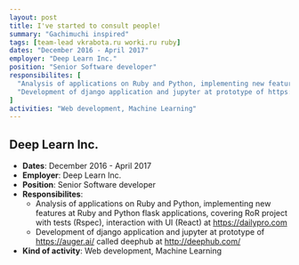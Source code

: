 ```yaml
---
layout: post
title: I've started to consult people! 
summary: "Gachimuchi inspired"
tags: [team-lead vkrabota.ru worki.ru ruby]
dates: "December 2016 - April 2017"
employer: "Deep Learn Inc."
position: "Senior Software developer"
responsibilites: [
  "Analysis of applications on Ruby and Python, implementing new features at Ruby and Python flask applications, covering RoR project with tests (Rspec), interaction with UI (React) at https://dailypro.com",
  "Development of django application and jupyter at prototype of https://auger.ai/ called deephub at http://deephub.com/"
]
activities: "Web development, Machine Learning"
---
```


## **Deep Learn Inc.**    
* **Dates**: December 2016 - April 2017
* **Employer**: Deep Learn Inc.
* **Position**: Senior Software developer
* **Responsibilites**:
    * Analysis of applications on Ruby and Python, implementing new features at Ruby and Python flask applications, covering RoR project with tests (Rspec), interaction with UI (React) at https://dailypro.com
    * Development of django application and jupyter at prototype of https://auger.ai/ called deephub at http://deephub.com/
* **Kind of activity**: Web development, Machine Learning